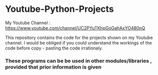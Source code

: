 # Youtube-Python-Projects

My Youtube Channel : https://www.youtube.com/channel/UC2PYuTKhpGoGahAxYO480nQ

This repository contains the code for the projects shown on my Youtube channel. I would be obliged if you could understand the workings of the code before copy - pasting the code irrationaly. 

### These programs can be be used in other modules/libraries , provided that prior information is given
